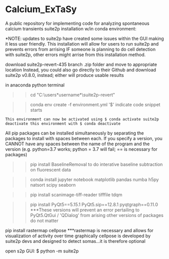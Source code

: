 # Calcium_ExTaSy
A public repository for implementing code for analyzing spontaneous calcium transients
suite2p installation w/in conda environment:

*NOTE: updates to suite2p have created some issues within the GUI making it less user friendly.
	This installation will allow for users to run suite2p and prevents errors from arrising
	IF someone is planning to do cell detection with suite2p, other errors might arrise from this
	installation method.

download suite2p-revert-435 branch .zip folder and move to appropriate location
Instead, you could also go directly to their Github and download suite2p v0.8.0, instead; either will produce usable results

in anaconda python terminal

>> cd "C:\users\*username*\suite2p-revert"

>> conda env create -f environment.yml
		'$' indicate code snippet starts

	This environment can now be activated using $ conda activate suite2p
	deactivate this environment with $ conda deactivate
	
All pip packages can be installed simultaneously by separating the packages to install with spaces between each. 
If you specify a version, you CANNOT have any spaces between the name of the program and the version 
(e.g. python=3.7 works; python = 3.7 will fail; == is necessary for packages)

>> pip install BaselineRemoval 
	to do interative baseline subtraction on fluorescent data

>> conda install jupyter notebook matplotlib pandas numba h5py natsort scipy seaborn

>> pip install scanimage-tiff-reader tifffile tdqm

>> pip install PyQt5==5.15.1 PyQt5.sip==12.8.1 pyqtgraph==0.11.0
 ***These versions will prevent an error pertailing to PyQt5.QtGui / 'QDialog' from arising
	other versions of packages do not matter

pip install rastermap cellpose
	***rastermap is necessary and allows for visualization of activity over time graphically
		cellpose is developed by suite2p devs and designed to detect somas...it is therefore optional
		
open s2p GUI: $ python -m suite2p
